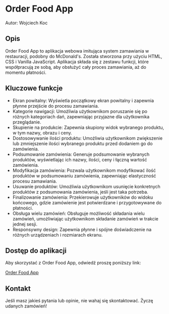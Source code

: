 # Order Food App

Autor: Wojciech Koc

## Opis

Order Food App to aplikacja webowa imitująca system zamawiania w restauracji, podobny do McDonald's. Została stworzona przy użyciu HTML, CSS i Vanilla JavaScript. Aplikacja składa się z zestawu funkcji, które współpracują ze sobą, aby obsłużyć cały proces zamawiania, aż do momentu płatności.

## Kluczowe funkcje

- Ekran powitalny: Wyświetla początkowy ekran powitalny i zapewnia płynne przejście do procesu zamawiania.
- Kategorie nawigacji: Umożliwia użytkownikom poruszanie się po różnych kategoriach dań, zapewniając przyjazne dla użytkownika przeglądanie.
- Skupienie na produkcie: Zapewnia skupiony widok wybranego produktu, w tym nazwy, obrazu i ceny.
- Dostosowywanie ilości produktu: Umożliwia użytkownikom zwiększenie lub zmniejszenie ilości wybranego produktu przed dodaniem go do zamówienia.
- Podsumowanie zamówienia: Generuje podsumowanie wybranych produktów, wyświetlając ich nazwy, ilości, ceny i łączną wartość zamówienia.
- Modyfikacja zamówienia: Pozwala użytkownikom modyfikować ilość produktów w podsumowaniu zamówienia, zapewniając elastyczność procesu zamawiania.
- Usuwanie produktów: Umożliwia użytkownikom usunięcie konkretnych produktów z podsumowania zamówienia, jeśli jest taka potrzeba.
- Finalizowanie zamówienia: Przekierowuje użytkowników do widoku końcowego, gdzie zamówienie jest potwierdzane i przygotowywane do płatności.
- Obsługa wielu zamówień: Obsługuje możliwość składania wielu zamówień, umożliwiając użytkownikom składanie zamówień w trakcie jednej sesji.
- Responsywny design: Zapewnia płynne i spójne doświadczenie na różnych urządzeniach i rozmiarach ekranu.

## Dostęp do aplikacji

Aby skorzystać z Order Food App, odwiedź proszę poniższy link:

[Order Food App](https://kreatywnapasja.pl/projekty/wsb/order-food-app/)

## Kontakt

Jeśli masz jakieś pytania lub opinie, nie wahaj się skontaktować. Życzę udanych zamówień!

